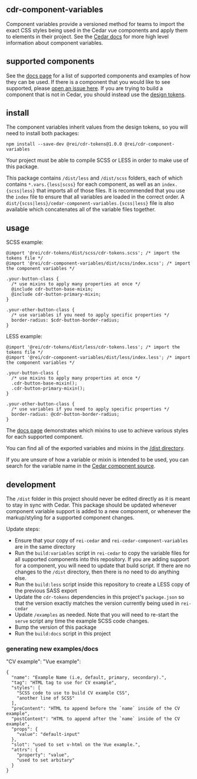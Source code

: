 cdr-component-variables
------------------

Component variables provide a versioned method for teams to import the exact CSS styles being used in the Cedar vue components and apply them to elements in their project. See the [Cedar docs](https://rei.github.io/rei-cedar-docs/foundation/component-variables/) for more high level information about component variables.

## supported components

See the [docs page](https://rei.github.io/rei-cedar-component-variables/#/) for a list of supported components and examples of how they can be used.
If there is a component that you would like to see supported, please [open an issue here](https://github.com/rei/rei-cedar-component-variables/issues).
If you are trying to build a component that is not in Cedar, you should instead use the [design tokens](https://github.com/rei/rei-cedar-tokens).

## install

The component variables inherit values from the design tokens, so you will need to install both packages:

`npm install --save-dev @rei/cdr-tokens@1.0.0 @rei/cdr-component-variables`

Your project must be able to compile SCSS or LESS in order to make use of this package.

This package contains `/dist/less` and `/dist/scss` folders, each of which contains `*.vars.{less|scss}` for each component, as well as an `index.{scss|less}` that imports all of those files. It is recommended that you use the `index` file to ensure that all variables are loaded in the correct order. A `dist/{scss|less}/cedar-component-variables.{scss|less}` file is also available which concatenates all of the variable files together.

## usage

SCSS example:
```
@import '@rei/cdr-tokens/dist/scss/cdr-tokens.scss'; /* import the tokens file */
@import '@rei/cdr-component-variables/dist/scss/index.scss'; /* import the component variables */

.your-button-class {
  /* use mixins to apply many properties at once */
  @include cdr-button-base-mixin;
  @include cdr-button-primary-mixin;
}

.your-other-button-class {
  /* use variables if you need to apply specific properties */
  border-radius: $cdr-button-border-radius;
}
```

LESS example:
```
@import '@rei/cdr-tokens/dist/less/cdr-tokens.less'; /* import the tokens file */
@import '@rei/cdr-component-variables/dist/less/index.less'; /* import the component variables */

.your-button-class {
  /* use mixins to apply many properties at once */
  .cdr-button-base-mixin();
  .cdr-button-primary-mixin();
}

.your-other-button-class {
  /* use variables if you need to apply specific properties */
  border-radius: @cdr-button-border-radius;
}
```

The [docs page](https://rei.github.io/rei-cedar-component-variables/#/) demonstrates which mixins to use to achieve various styles for each supported component.

You can find all of the exported variables and mixins in the [/dist directory](https://github.com/rei/rei-cedar-component-variables/tree/next/dist/scss).

If you are unsure of how a variable or mixin is intended to be used, you can search for the variable name in the [Cedar component source](https://github.com/rei/rei-cedar/tree/next/src/components).

## development

The `/dist` folder in this project should never be edited directly as it is meant to stay in sync with Cedar. This package should be updated whenever component variable support is added to a new component, or whenever the markup/styling for a supported component changes.

Update steps:
- Ensure that your copy of `rei-cedar` and `rei-cedar-component-variables` are in the same directory
- Run the `build:variables` script in `rei-cedar` to copy the variable files for all supported components into this repository. If you are adding support for a component, you will need to update that build script. If there are no changes to the `/dist` directory, then there is no need to do anything else.
- Run the `build:less` script inside this repository to create a LESS copy of the previous SASS export
- Update the `cdr-tokens` dependencies in this project's `package.json` so that the version exactly matches the version currently being used in `rei-cedar`
- Update `/examples` as needed. Note that you will need to re-start the `serve` script any time the example SCSS code changes.
- Bump the version of this package
- Run the `build:docs` script in this project


### generating new examples/docs


"CV example":
"Vue example":

```
{
  "name": "Example Name (i.e, default, primary, secondary).",
  "tag": "HTML tag to use for CV example",
  "styles": [
    "SCSS code to use to build CV example CSS",
    "another line of SCSS"
  ],
  "preContent": "HTML to append before the `name` inside of the CV example",
  "postContent": "HTML to append after the `name` inside of the CV example",
  "props": {
    "value": "default-input"
  },
  "slot": "used to set v-html on the Vue example.",
  "attrs": {
    "property": "value",
    "used to set arbitary"
  }
}
```
